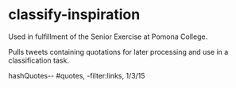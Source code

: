 classify-inspiration
====================
Used in fulfillment of the Senior Exercise at Pomona College.

Pulls tweets containing quotations for later processing and use in a classification task.

hashQuotes-- #quotes, -filter:links, 1/3/15